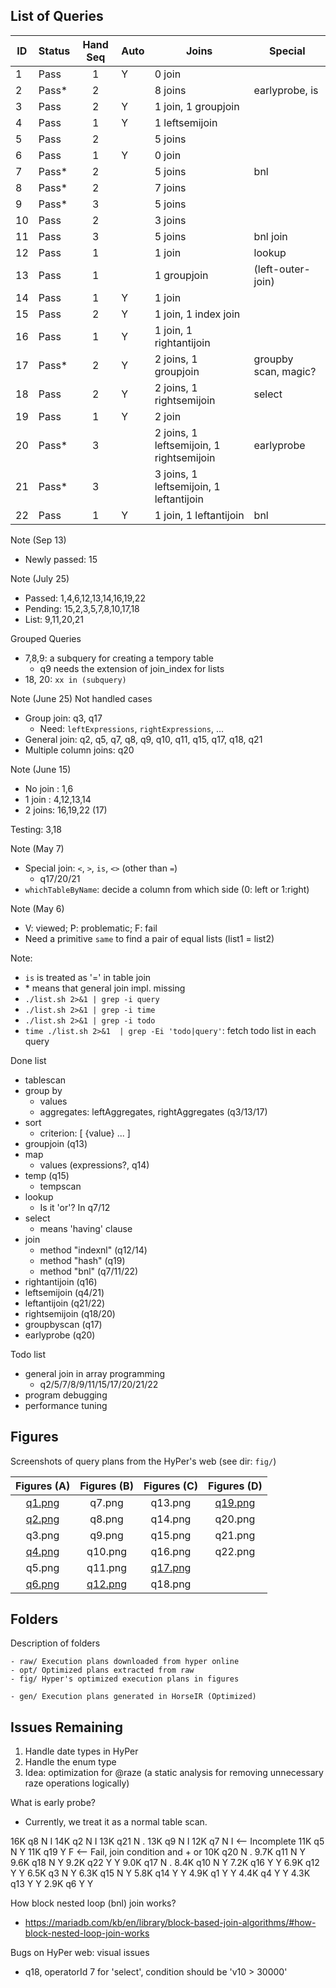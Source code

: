 ## List of Queries

| ID | Status | Hand Seq |Auto | Joins                                    | Special
|----|--------|:--------:|-----|------------------------------------------|-------------------------
| 1  | Pass   |  1       | Y   | 0 join                                   |
| 2  | Pass*  |    2     |     | 8 joins                                  | earlyprobe, is
| 3  | Pass   |    2     | Y   | 1 join,  1 groupjoin                     |
| 4  | Pass   |  1       | Y   | 1 leftsemijoin                           |
| 5  | Pass   |    2     |     | 5 joins                                  |
| 6  | Pass   |  1       | Y   | 0 join                                   |
| 7  | Pass*  |    2     |     | 5 joins                                  | bnl
| 8  | Pass*  |    2     |     | 7 joins                                  |
| 9  | Pass*  |      3   |     | 5 joins                                  |
| 10 | Pass   |    2     |     | 3 joins                                  |
| 11 | Pass   |      3   |     | 5 joins                                  | bnl join
| 12 | Pass   |  1       |     | 1 join                                   | lookup
| 13 | Pass   |  1       |     | 1 groupjoin                              | (left-outer-join)
| 14 | Pass   |  1       | Y   | 1 join                                   |
| 15 | Pass   |    2     | Y   | 1 join,  1 index join                    |
| 16 | Pass   |  1       | Y   | 1 join,  1 rightantijoin                 |
| 17 | Pass*  |    2     | Y   | 2 joins, 1 groupjoin                     | groupby scan, magic?
| 18 | Pass   |    2     | Y   | 2 joins, 1 rightsemijoin                 | select
| 19 | Pass   |  1       | Y   | 2 join                                   |
| 20 | Pass*  |      3   |     | 2 joins, 1 leftsemijoin, 1 rightsemijoin | earlyprobe
| 21 | Pass*  |      3   |     | 3 joins, 1 leftsemijoin, 1 leftantijoin  |
| 22 | Pass   |  1       | Y   | 1 join,  1 leftantijoin                  | bnl

Note (Sep 13)

- Newly passed: 15

Note (July 25)

- Passed: 1,4,6,12,13,14,16,19,22
- Pending: 15,2,3,5,7,8,10,17,18
- List: 9,11,20,21

Grouped Queries

- 7,8,9: a subquery for creating a tempory table
    + q9 needs the extension of join_index for lists
- 18, 20: `xx in (subquery)`

Note (June 25) Not handled cases

- Group join: q3, q17
    + Need: `leftExpressions`, `rightExpressions`, ...
- General join: q2, q5, q7, q8, q9, q10, q11, q15, q17, q18, q21
- Multiple column joins: q20

Note (June 15)

- No join : 1,6
- 1  join : 4,12,13,14
- 2  joins: 16,19,22 (17)

Testing: 3,18

Note (May 7)

- Special join: `<`, `>`, `is`, `<>` (other than `=`)
    + q17/20/21
- `whichTableByName`: decide a column from which side (0: left or 1:right)

Note (May 6)

- V: viewed; P: problematic; F: fail
- Need a primitive `same` to find a pair of equal lists (list1 = list2)

Note:

- `is` is treated as '=' in table join
- \* means that general join impl. missing
- `./list.sh 2>&1 | grep -i query`
- `./list.sh 2>&1 | grep -i time`
- `./list.sh 2>&1 | grep -i todo`
- `time ./list.sh 2>&1  | grep -Ei 'todo|query'`: fetch todo list in each query


Done list

- tablescan
- group by
	+ values
	+ aggregates: leftAggregates, rightAggregates (q3/13/17)
- sort
	+ criterion: [ {value} ... ]
- groupjoin (q13)
- map
	+ values (expressions?, q14)
- temp (q15)
	+ tempscan
- lookup
	+ Is it 'or'? In q7/12
- select
	+ means 'having' clause
- join
	+ method "indexnl" (q12/14)
	+ method "hash"    (q19)
	+ method "bnl"     (q7/11/22)
- rightantijoin (q16)
- leftsemijoin  (q4/21)
- leftantijoin  (q21/22)
- rightsemijoin (q18/20)
- groupbyscan   (q17)
- earlyprobe    (q20)

Todo list

- general join in array programming
	+ q2/5/7/8/9/11/15/17/20/21/22
- program debugging
- performance tuning

## Figures

Screenshots of query plans from the HyPer's web (see dir: `fig/`)

| Figures (A)          | Figures (B)            | Figures (C)            | Figures (D)            |
| :------------------: | :--------------------: | :--------------------: | :--------------------: |
| [q1.png](fig/q1.png) | q7.png                 | q13.png                | [q19.png](fig/q19.png) |
| [q2.png](fig/q2.png) | q8.png                 | q14.png                | q20.png                |
| q3.png               | q9.png                 | q15.png                | q21.png                |
| [q4.png](fig/q4.png) | q10.png                | q16.png                | q22.png                |
| q5.png               | q11.png                | [q17.png](fig/q17.png) | |
| [q6.png](fig/q6.png) | [q12.png](fig/q12.png) | q18.png                | |

## Folders

Description of folders

    - raw/ Execution plans downloaded from hyper online
    - opt/ Optimized plans extracted from raw
    - fig/ Hyper's optimized execution plans in figures

    - gen/ Execution plans generated in HorseIR (Optimized)


## Issues Remaining

1. Handle date types in HyPer
2. Handle the enum type
3. Idea: optimization for @raze (a static analysis for removing unnecessary raze operations logically)

What is early probe?

- Currently, we treat it as a normal table scan.


 16K q8   N   I
 14K q2   N   I
 13K q21  N   .
 13K q9   N   I
 12K q7   N   I <-- Incomplete
 11K q5   N   Y
 11K q19  Y   F <-- Fail, join condition and + or
 10K q20  N   .
9.7K q11  N   Y
9.6K q18  N   Y
9.2K q22  Y   Y
9.0K q17  N   .
8.4K q10  N   Y
7.2K q16  Y   Y
6.9K q12  Y   Y
6.5K q3   N   Y
6.3K q15  N   Y
5.8K q14  Y   Y
4.9K q1   Y   Y
4.4K q4   Y   Y
4.3K q13  Y   Y
2.9K q6   Y   Y


How block nested loop (bnl) join works?

- https://mariadb.com/kb/en/library/block-based-join-algorithms/#how-block-nested-loop-join-works

Bugs on HyPer web: visual issues

- q18, operatorId 7 for 'select', condition should be 'v10 > 30000'

